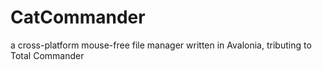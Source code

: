 # CatCommander
a cross-platform mouse-free file manager written in Avalonia, tributing to Total Commander
